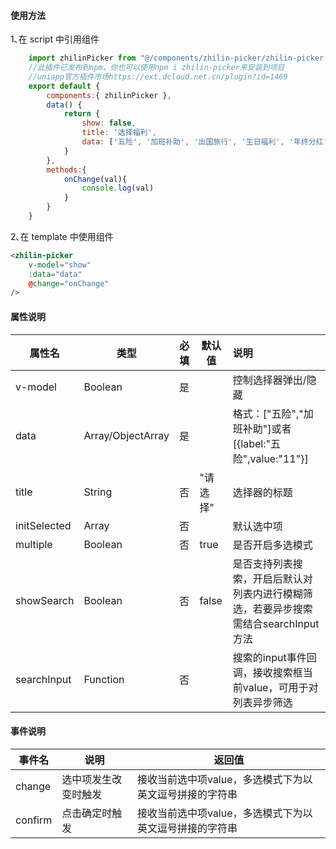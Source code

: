 #### 使用方法
1､在 script 中引用组件
```javascript
	import zhilinPicker from "@/components/zhilin-picker/zhilin-picker.vue"
	//此插件已发布到npm，你也可以使用npm i zhilin-picker来安装到项目
	//uniapp官方插件市场https://ext.dcloud.net.cn/plugin?id=1469
	export default {
		components:{ zhilinPicker },
		data() {
			return {
				show: false,
				title: '选择福利',
				data: ['五险', '加班补助', '出国旅行', '生日福利', '年终分红', '带薪年假', '节日福利', '包吃', '包住', '聚餐经费', '交通补贴'],
			}
		},
		methods:{
			onChange(val){
				console.log(val)
			}
		}
	}
```
2､在 template 中使用组件
```html
<zhilin-picker
    v-model="show"
    :data="data"
    @change="onChange"
/>
```
#### 属性说明
| 属性名       | 类型              | 必填 | 默认值   | 说明                                                     |
| ------------ | ----------------- | ---- | -------- | :------------------------------------------------------- |
| v-model      | Boolean           | 是   |          | 控制选择器弹出/隐藏                                      |
| data         | Array/ObjectArray | 是   |          | 格式：["五险","加班补助"]或者[{label:"五险",value:"11"}] |
| title        | String            | 否   | "请选择" | 选择器的标题                                             |
| initSelected | Array             | 否   |          | 默认选中项                                               |
| multiple | Boolean             | 否   |   true    |  是否开启多选模式                                       |
| showSearch | Boolean          | 否   |   false    | 是否支持列表搜索，开启后默认对列表内进行模糊筛选，若要异步搜索需结合searchInput方法 |
| searchInput | Function          | 否   |           |  搜索的input事件回调，接收搜索框当前value，可用于对列表异步筛选 |
#### 事件说明
| 事件名  | 说明                 | 返回值                                                  |
| ------- | -------------------- | ------------------------------------------------------- |
| change  | 选中项发生改变时触发 | 接收当前选中项value，多选模式下为以英文逗号拼接的字符串 |
| confirm | 点击确定时触发       | 接收当前选中项value，多选模式下为以英文逗号拼接的字符串 |

